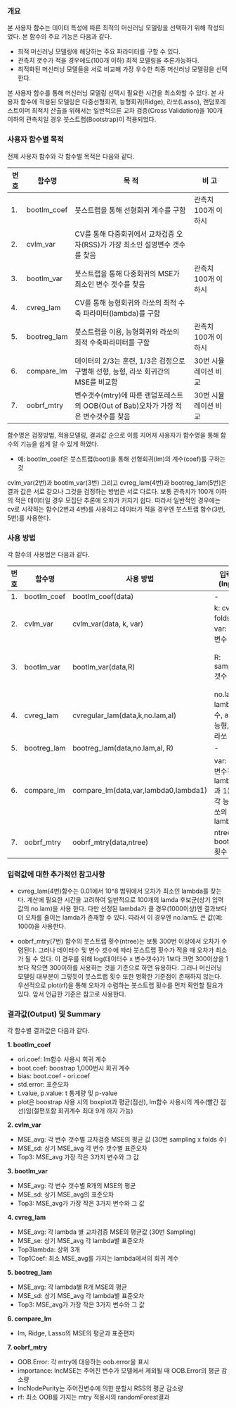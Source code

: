 ### 개요

본 사용자 함수는 데이터 특성에 따른 최적의 머신러닝 모델링을 선택하기 위해 작성되었다. 본 함수의 주요 기능은 다음과 같다.

* 최적 머신러닝 모델링에 해당하는 주요 파라미터를 구할 수 있다.
* 관측치 갯수가 적을 경우에도(100개 이하) 최적 모델링을 추론가능하다. 
* 최적화된 머신러닝 모델들을 서로 비교해 가장 우수한 최종 머신러닝 모델링을 선택한다. 

본 사용자 함수를 통해 머신러닝 모델링 선택시 필요한 시간을 최소화할 수 있다. 본 사용자 함수에 적용된 모델링은 다중선형회귀, 능형회귀(Ridge), 라쏘(Lasso), 랜덤포레스트이며 최적치 산출을 위해서는 일반적으론 교차 검증(Cross Validation)을 100개 이하의 관측치일 경우 붓스트랩(Bootstrap)이 적용되었다.

### 사용자 함수별 목적

전체 사용자 함수와 각 함수별 목적은 다음와 같다. 

번호|함수명     | 목 적                                                                              |비 고
----|-----------|------------------------------------------------------------------------------------|-------------------
1.  |bootlm_coef|붓스트랩을 통해 선형회귀 계수를 구함                                                |관측치 100개 이하시
2.  |cvlm_var   |CV를 통해 다중회귀에서 교차검증 오차(RSS)가 가장 최소인 설명변수 갯수를 찾음        |
3.  |bootlm_var |붓스트랩을 통해 다중회귀의 MSE가 최소인 변수 갯수를 찾음                            |관측치 100개 이하시
4.  |cvreg_lam  |CV를 통해 능형회귀와 라쏘의 최적 수축 파라미터(lambda)를 구함                       |
5.  |bootreg_lam|붓스트랩을 이용, 능형회귀와 라쏘의 최적 수축파라미터를 구함                         |관측치 100개 이하시
6.  |compare_lm |데이터의 2/3는 훈련, 1/3은 검정으로 구별해 선형, 능형, 라쏘 회귀간의 MSE를 비교함   |30번 시뮬레이션 비교
7.  |oobrf_mtry |변수갯수(mtry)에 따른 랜덤포레스트의 OOB(Out of Bab)오차가 가장 적은 변수갯수를 찾음|30번 시뮬레이션 비교 

함수명은 검정방법, 적용모델링, 결과값 순으로 이름 지어져 사용자가 함수명을 통해 함수의 기능을 쉽게 알 수 있게 하였다. 

+ 예: bootlm_coef은 붓스트랩(boot)을 통해 선형회귀(lm)의 계수(coef)를 구하는 것 

cvlm_var(2번)과 bootlm_var(3번) 그리고 cvreg_lam(4번)과 bootreg_lam(5번)은 결과 값은 서로 같으나 그것을 검정하는 방법은 서로 다르다. 보통 관측치가 100개 이하의 적은 데이터일 경우 모집단 추론에 오차가 커지기 쉽다. 따라서 일반적인 경우에는 cv로 시작하는 함수(2번과 4번)를 사용하고 데이터가 적을 경우엔 붓스트랩 함수(3번, 5번)를 사용한다. 

### 사용 방법

각 함수의 사용법은 다음과 같다. 

번호|함수명     | 사용 방법                          | 입력 값(Input)                                        |비고
----|-----------|------------------------------------|-------------------------------------------------------|----------------
1.  |bootlm_coef|bootlm_coef(data)                   | -                                                     |
2.  |cvlm_var   |cvlm_var(data, k, var)              |k: cv folds수, var: 최대 변수 갯수                     |var 최대값은 19
3.  |bootlm_var |bootlm_var(data,R)                  |R: sampling 갯수                                       |R은 300이상충분
4.  |cvreg_lam  |cvregular_lam(data,k,no.lam,al)     |no.lam: lambda갯수, al:0은 능형, 1은 라쏘              |
5.  |bootreg_lam|bootreg_lam(data,no.lam,al, R)      |-                                                      |
6.  |compare_lm |compare_lm(data,var,lambda0,lambda1)|var: 회귀변수갯수, lambda0과 1는 각각 능형,라쏘의lambda|
7.  |oobrf_mtry |oobrf_mtry(data,ntree)              |ntree: bootstrap 횟수                                  |

### 입력값에 대한 추가적인 참고사항

+ cvreg_lam(4번)함수는 0.01에서 10^8 범위에서 오차가 최소인 lambda를 찾는다. 계산에 필요한 시간을 고려하여 일반적으로 100개의 lamda 후보군(상기 입력값의 no.lam)을 사용 한다. 다만 선정된 lambda가 클 경우(1000이상)엔 결과보다 더 오차를 줄이는 lamda가 존재할 수 있다. 따라서 이 경우엔 no.lam도 큰 값(예: 1000)을 사용한다.    

+ oobrf_mtry(7번) 함수의 붓스트랩 횟수(ntree)는 보통 300번 이상에서 오차가 수렴된다. 그러나 데이터수 및 변수 갯수에 따라 붓스트랩 횟수가 적을 때 오차가 최소가 될 수 있다. 이 경우를 위해 log(데이터수 x 변수갯수)가 1보다 크면 300이상을 1보다 작으면 300이하를 사용하는 것을 기준으로 하면 유용하다. 그러나 머신러닝 모델링 대부분이 그렇듯이 붓스트랩 횟수 또한 명확한 기준점이 존재하지 않는다. 우선적으로 plot(rf)을 통해 오차가 수렴하는 붓스트랩 횟수를 먼저 확인할 필요가 있다. 앞서 언급한 기준은 참고로 사용한다. 

### 결과값(Output) 및 Summary

각 함수별 결과값은 다음과 같다. 
        
**1. bootlm_coef**

+ ori.coef: lm함수 사용시 회귀 계수
+ boot.coef: boostrap 1,000번시 회귀 계수
+ bias: boot.coef - ori.coef
+ std.error: 표준오차
+ t.value, p.value: t 통계량 및 p-value
+ plot은 boostrap 사용 시의 boxplot과 평균(점선), lm함수 사용시의 계수(빨간 점선)임(절편포함 회귀계수 최대 9개 까지 가능)

**2. cvlm_var**

+ MSE_avg: 각 변수 갯수별 교차검증 MSE의 평균 값 (30번 sampling x folds 수)
+ MSE_sd: 상기 MSE_avg 각 변수 갯수별 표준오차
+ Top3: MSE_avg 가장 작은 3가지 변수와 그 값

**3. bootlm_var**

+ MSE_avg: 각 변수 갯수별 R개의 MSE의 평균 
+ MSE_sd: 상기 MSE_avg의 표준오차
+ Top3: MSE_avg가 가장 작은 3가지 변수와 그 값

**4. cvreg_lam**

+ MSE_avg: 각 lambda 별 교차검증 MSE의 평균값 (30번 Sampling)
+ MSE_se: 상기 MSE_avg 각 lambda별 표준오차
+ Top3lambda: 상위 3개
+ Top1Coef: 최소 MSE_avg를 가지는 lambda에서의 회귀 계수

**5. bootreg_lam**

+ MSE_avg: 각 lambda별 R개 MSE의 평균 
+ MSE_sd: 상기 MSE_avg 각 lambda별 표준오차
+ Top3: MSE_avg가 가장 작은 3가지 변수와 그 값

**6. compare_lm**

+ lm, Ridge, Lasso의 MSE의 평균과 표준편차

**7. oobrf_mtry**

* OOB.Error: 각 mtry에 대응하는 oob.error을 표시
* importance: IncMSE는 주어진 변수가 모델에서 제외될 때 OOB.Error의 평균 감소량
* IncNodePurity는 주어진변수에 의한 분할시 RSS의 평균 감소량
* rf: 최소 OOB를 가지는 mtry 적용시의 randomForest결과


